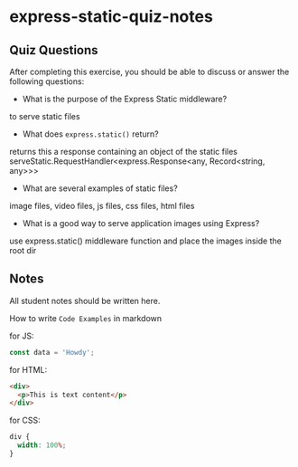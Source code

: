 # express-static-quiz-notes

## Quiz Questions

After completing this exercise, you should be able to discuss or answer the following questions:

- What is the purpose of the Express Static middleware?

to serve static files

- What does `express.static()` return?

returns this a response containing an object of the static files
serveStatic.RequestHandler<express.Response<any, Record<string, any>>>

- What are several examples of static files?

image files, video files, js files, css files, html files

- What is a good way to serve application images using Express?

use express.static() middleware function and place the images inside the root dir

## Notes

All student notes should be written here.

How to write `Code Examples` in markdown

for JS:

```javascript
const data = 'Howdy';
```

for HTML:

```html
<div>
  <p>This is text content</p>
</div>
```

for CSS:

```css
div {
  width: 100%;
}
```
